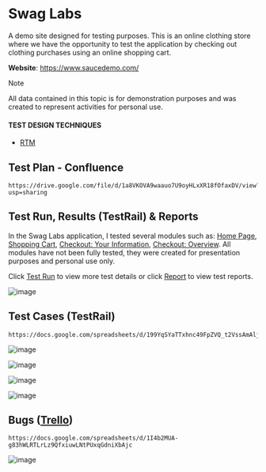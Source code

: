 # Swag Labs
A demo site designed for testing purposes. This is an online clothing store where we have the opportunity to test the application by checking out clothing purchases using an online shopping cart. 

**Website**: https://www.saucedemo.com/

> [!NOTE]
> All data contained in this topic is for demonstration purposes and was created to represent activities for personal use.

#### TEST DESIGN TECHNIQUES
- [RTM](https://docs.google.com/spreadsheets/d/1DLl18NJ2HJ2suqBxr2izBmp6rWJTReRF9p1OsJ1bU0I)

## Test Plan - Confluence
```
https://drive.google.com/file/d/1a8VKOVA9waauo7U9oyHLxXR18fOfaxDV/view?usp=sharing
```

## Test Run, Results (TestRail) & Reports
In the Swag Labs application, I tested several modules such as: [Home Page](https://github.com/user-attachments/assets/1a4b5163-7994-4086-a769-3c31577d9feb), [Shopping Cart](https://github.com/user-attachments/assets/1b6760d3-084f-44fc-ad63-2da8796560d5), [Checkout: Your Information](https://github.com/user-attachments/assets/7004d402-90c9-4974-8c03-4db1a75db596), [Checkout: Overview](https://github.com/user-attachments/assets/0a25c554-f3b1-4db0-871f-0baa009f3077). All modules have not been fully tested, they were created for presentation purposes and personal use only. 

Click [Test Run](https://docs.google.com/spreadsheets/d/12q8tEEx3RjOfD4dgtwQhRWh84Z9p_5sJ/edit?usp=sharing&ouid=105235350847902077637&rtpof=true&sd=true) to view more test details or click [Report](https://docs.google.com/spreadsheets/d/1w9XnVQ3oarHclc6Z5P30lpc5b9c4GfuWemFQSswbY1M) to view test reports.

![image](https://github.com/user-attachments/assets/b9307bb8-378d-4983-9811-7f88a534390f)

## Test Cases (TestRail)
```
https://docs.google.com/spreadsheets/d/199YqSYaTTxhnc49FpZVQ_t2VssAmAljo
```

![image](https://github.com/user-attachments/assets/1d7e0bc6-d60d-4566-889e-32c12e54fc9b)

![image](https://github.com/user-attachments/assets/770bb6f5-dde9-4731-a251-5210b972379e)

![image](https://github.com/user-attachments/assets/8ec1650d-5373-4118-b5e2-13133f86c3e5)

![image](https://github.com/user-attachments/assets/9275f7ab-8ea4-4e39-945a-0bfc313502f4)

## Bugs ([Trello](https://trello.com/invite/b/67123486e5c5c8a41909798c/ATTI535d1cfe6b2fe54de16618a06dad8a9bA8F89F74/swag-labs))
```
https://docs.google.com/spreadsheets/d/1I4b2MUA-g83hWLRTLrLz9QfxiuwLNtPUxqGdniXbAjc
```

![image](https://github.com/user-attachments/assets/c48936a2-257a-4229-8de1-6af402b0a3a3)

